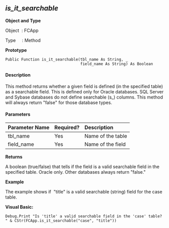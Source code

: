 _is_it_searchable_
--------------------

**Object and Type**

Object  : FCApp

Type     : Method

**Prototype**

```
Public Function is_it_searchable(tbl_name As String, _
                                 field_name As String) As Boolean
``` 

#### Description

This method returns whether a given field is defined (in the specified table) as a searchable field. This is defined only for Oracle databases. SQL Server and Sybase databases do not define searchable (s_) columns. This method will always return "false" for those database types.

#### Parameters

| Parameter Name | Required? | Description |
|:--- |:--- |:--- |
| tbl_name | Yes | Name of the table |
| field_name | Yes | Name of the field |

**Returns**

A boolean (true/false) that tells if the field is a valid searchable field in the specified table. Oracle only. Other databases always return "false."

**Example**

The example shows if  "title" is a valid searchable (string) field for the case table.

**Visual Basic:**
```
Debug.Print "Is 'title' a valid searchable field in the 'case' table? " & CStr(FCApp.is_it_searchable("case", "title"))
```